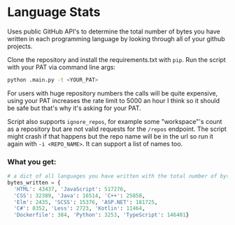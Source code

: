 # Language Stats

Uses public GitHub API's to determine the total number of bytes you have written in each programming language by looking through all of your github projects.

Clone the repository and install the requirements.txt with `pip`. Run the script with your PAT via command line args:

```bash
python .main.py -t <YOUR_PAT>
```

For users with huge repository numbers the calls will be quite expensive, using your PAT increases the rate limit to 5000 an hour I think so it should be safe but that's why it's asking for your PAT.

Script also supports `ignore_repos`, for example some "workspace"'s count as a repository but are not valid requests for the `/repos` endpoint. The script might crash if that happens but the repo name will be in the url so run it again with `-i <REPO_NAME>`. It can support a list of names too.

### What you get:

```python
# a dict of all languages you have written with the total number of bytes
bytes_written = {
  'HTML': 43437, 'JavaScript': 517276,
  'CSS': 32389, 'Java': 16514, 'C++': 25858,
  'Elm': 2435, 'SCSS': 15376, 'ASP.NET': 181725,
  'C#': 8352, 'Less': 2723, 'Kotlin': 11464,
  'Dockerfile': 384, 'Python': 3253, 'TypeScript': 146401}
```
